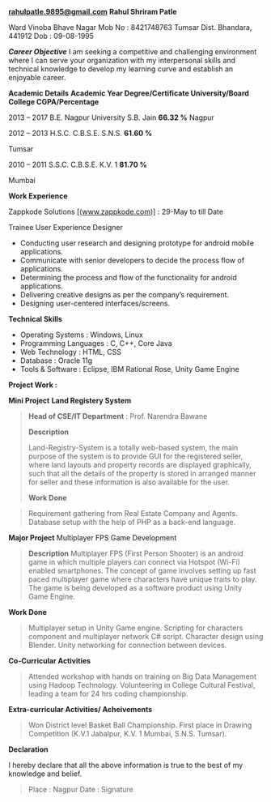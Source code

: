 [**rahulpatle.9895@gmail.com**](mailto:rahulpatle.9895@gmail.com )
**Rahul Shriram Patle**

Ward Vinoba Bhave Nagar Mob No : 8421748763
Tumsar Dist. Bhandara, 441912 Dob : 09-08-1995

_**Career Objective**_
	I am seeking a competitive and challenging environment where I can serve your organization with my interpersonal skills and technical knowledge to develop my learning curve and establish an enjoyable career.

**Academic Details**
**Academic Year Degree/Certificate University/Board College
CGPA/Percentage**

2013 – 2017 B.E. Nagpur University S.B. Jain **66.32 %**
Nagpur

2012 – 2013 H.S.C. C.B.S.E. S.N.S. **61.60 %**

Tumsar

2010 – 2011 S.S.C. C.B.S.E. K.V. 1 **81.70 %**

Mumbai

**Work Experience**

Zappkode Solutions [(www.zappkode.com)]	: 29-May to till Date

Trainee User Experience Designer	

* Conducting user research and designing prototype for android mobile applications.
* Communicate with senior developers to decide the process flow of applications.
* Determining the process and flow of the functionality for android applications.
* Delivering creative designs as per the company’s requirement.
* Designing user-centered interfaces/screens.

**Technical Skills**

- Operating Systems : Windows, Linux
- Programming Languages : C, C++, Core Java
- Web Technology : HTML, CSS
- Database : Oracle 11g
- Tools & Software : Eclipse, IBM Rational Rose, Unity Game Engine	

**Project Work :**

**Mini Project**  **Land Registery System**

> **Head of CSE/IT Department** : Prof. Narendra Bawane
>
> **Description**
>
> Land-Registry-System is a totally web-based system, the main purpose of the system is to provide GUI for the registered seller, where land layouts and property records are displayed graphically, such that all the details of the property is stored in arranged manner for seller and these information is also available for the user.
>
> **Work Done**

>  Requirement gathering from Real Estate Company and Agents.
>  Database setup with the help of PHP as a back-end language.

**Major Project** Multiplayer FPS Game Development
> **Description**
> Multiplayer FPS (First Person Shooter) is an android game in which multiple players can connect via Hotspot (Wi-Fi) enabled smartphones. The concept of game involves setting up fast paced multiplayer game where characters have unique traits to play. The game is being developed as a software product using Unity Game Engine.

**Work Done**

>  Multiplayer setup in Unity Game engine.
>  Scripting for characters component and multiplayer network C# script.
>  Character design using Blender.
>  Unity networking for connection between devices.

**Co-Curricular Activities**

>  Attended workshop with hands on training on Big Data Management using Hadoop Technology.
>  Volunteering in College Cultural Festival, leading a team for 24 hrs coding championship.

**Extra-curricular Activities/ Acheivements** 

>  Won District level Basket Ball Championship.
>  First place in Drawing Competition (K.V.1 Jabalpur, K.V. 1 Mumbai, S.N.S. Tumsar).


**Declaration**

I hereby declare that all the above information is true to the best of my knowledge and belief.

> Place : Nagpur
> Date  : 
>  Signature
  


